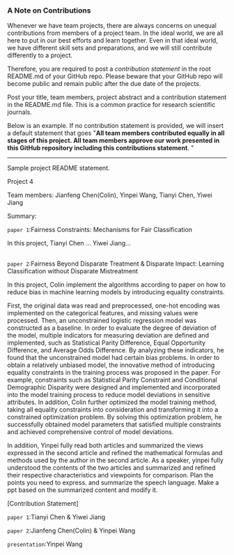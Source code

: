 ### A Note on Contributions

Whenever we have team projects, there are always concerns on unequal contributions from members of a project team. In the ideal world, we are all here to put in our best efforts and learn together. Even in that ideal world, we have different skill sets and preparations, and we will still contribute differently to a project. 

Therefore, you are required to post a *contribution statement* in the root README.md of your GitHub repo. Please beware that your GitHub repo will become public and remain public after the due date of the projects. 

Post your title, team members, project abstract and a contribution statement in the README.md file.  This is a common practice for research scientific journals. 

Below is an example. If no contribution statement is provided, we will insert a default statement that goes "**All team members contributed equally in all stages of this project. All team members approve our work presented in this GitHub repository including this contributions statement**. "

---
Sample project README statement.

Project 4

Team members: Jianfeng Chen(Colin), Yinpei Wang, Tianyi Chen, Yiwei Jiang

Summary: 

`paper 1`:Fairness Constraints: Mechanisms for Fair Classification

In this project, Tianyi Chen ... Yiwei Jiang...

## 
## 
## 


`paper 2`:Fairness Beyond Disparate Treatment & Disparate Impact: Learning Classification without Disparate Mistreatment

In this project, Colin implement the algorithms according to paper on how to reduce bias in machine learning models by introducing equality constraints. 

First, the original data was read and preprocessed, one-hot encoding was implemented on the categorical features, and missing values were processed. Then, an unconstrained logistic regression model was constructed as a baseline. In order to evaluate the degree of deviation of the model, multiple indicators for measuring deviation are defined and implemented, such as Statistical Parity Difference, Equal Opportunity Difference, and Average Odds Difference. By analyzing these indicators, he found that the unconstrained model had certain bias problems. In order to obtain a relatively unbiased model, the innovative method of introducing equality constraints in the training process was proposed in the paper. For example, constraints such as Statistical Parity Constraint and Conditional Demographic Disparity were designed and implemented and incorporated into the model training process to reduce model deviations in sensitive attributes. In addition, Colin further optimized the model training method, taking all equality constraints into consideration and transforming it into a constrained optimization problem. By solving this optimization problem, he successfully obtained model parameters that satisfied multiple constraints and achieved comprehensive control of model deviations.

In addition, Yinpei fully read both articles and summarized the views expressed in the second article and refined the mathematical formulas and methods used by the author in the second article. As a speaker, yinpei fully understood the contents of the two articles and summarized and refined their respective characteristics and viewpoints for comparison. Plan the points you need to express. and summarize the speech language. Make a ppt based on the summarized content and modify it.

[Contribution Statement] 

`paper 1`:Tianyi Chen & Yiwei Jiang 

`paper 2`:Jianfeng Chen(Colin) & Yinpei Wang

`presentation`:Yinpei Wang

